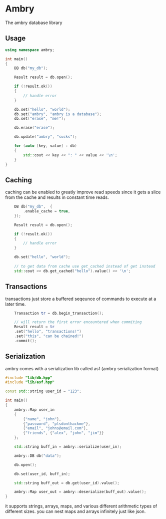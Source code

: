 # Ambry
The ambry database library

## Usage
```cpp
using namespace ambry;

int main()
{
	DB db("my_db");

	Result result = db.open();

	if (!result.ok())
	{
		// handle error
	}

	db.set("hello", "world");
	db.set("ambry", "ambry is a database");
	db.set("erase", "me!");

	db.erase("erase");

	db.update("ambry", "sucks");

	for (auto [key, value] : db)
	{
		std::cout << key << ": " << value << '\n';
	}
} 
```

## Caching
caching can be enabled to greatly improve read speeds since it gets a slice from the cache and results in constant time reads.

```cpp
	DB db("my_db",  {
		.enable_cache = true,
	});

	Result result = db.open();

	if (!result.ok())
	{
		// handle error
	}

	db.set("hello", "world");
	
	// to get data from cache use get_cached instead of get instead
	std::cout << db.get_cached("hello").value() << '\n';
```

## Transactions
transactions just store a buffered seqeunce of commands to execute at a later time.

```cpp
	Transaction tr = db.begin_transaction();

	// will return the first error encountered when commiting
	Result result = tr
	.set("hello", "transactions!")
	.set("this", "can be chained!")
	.commit();
```

## Serialization 

ambry comes with a serialization lib called asf (ambry serialization format)

```cpp
#include "lib/db.hpp"
#include "lib/asf.hpp"

const std::string user_id = "123";

int main()
{
	ambry::Map user_in
	{
		{"name", "john"},
		{"password", "plsdonthackme"},
		{"email", "johns@email.com"},
		{"friends", {"alex", "john", "jim"}}
	};

	std::string buff_in = ambry::serialize(user_in);

	ambry::DB db("data");

	db.open();

	db.set(user_id, buff_in);

	std::string buff_out = db.get(user_id).value();

	ambry::Map user_out = ambry::deserialize(buff_out).value();
}
```
it supports strings, arrays, maps, and various different arithmetic types of different sizes. you can nest maps and arrays infinitely just like json.

